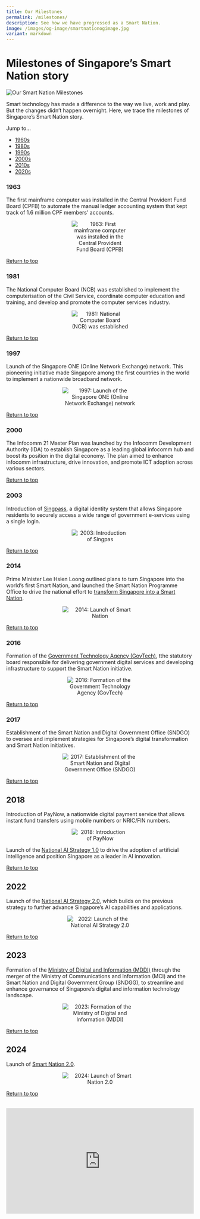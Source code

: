 ```yaml
---
title: Our Milestones
permalink: /milestones/
description: See how we have progressed as a Smart Nation.
image: /images/og-image/smartnationogimage.jpg
variant: markdown
---
```

# Milestones of Singapore’s Smart Nation story
![Our Smart Nation Milestones](/images/abt-smart-nation/milestones.jpg)

Smart technology has made a difference to the way we live, work and play. But the changes didn’t happen overnight. Here, we trace the milestones of Singapore’s Smart Nation story. 

Jump to...
	
* [1960s](#1963)
* [1980s](#1981)
* [1990s](#1997)
* [2000s](#2000)
*  [2010s](#2014)
*  [2020s](#2022)

### 1963
The first mainframe computer was installed in the Central Provident Fund Board (CPFB) to automate the manual ledger accounting system that kept track of 1.6 million CPF members’ accounts.

<center><div style="width:30%"><img src="/images/abt-smart-nation/Milestones/milestone_1963.png" alt="1963: First mainframe computer was installed in the Central Provident Fund Board (CPFB)"></div></center>

[Return to top](#milestones-of-singapores-smart-nation-story)

### 1981
The National Computer Board (NCB) was established&nbsp;to implement the computerisation of the Civil Service, coordinate computer education and training, and develop and promote the computer services industry.

<center><div style="width:30%"><img src="/images/abt-smart-nation/Milestones/milestone_1981.png" alt="1981: National Computer Board (NCB) was established"></div></center>

[Return to top](#milestones-of-singapores-smart-nation-story)

### 1997
Launch of the Singapore ONE (Online Network Exchange) network. This pioneering initiative made Singapore among the first countries in the world to implement a nationwide broadband network.

<center><div style="width:40%"><img src="/images/abt-smart-nation/Milestones/milestone_1997.png" alt="1997: Launch of the Singapore ONE (Online Network Exchange) network"></div></center>

[Return to top](#milestones-of-singapores-smart-nation-story)

### 2000
The Infocomm 21 Master Plan was launched by the Infocomm Development Authority (IDA) to establish Singapore as a leading global infocomm hub and boost its position in the digital economy. The plan aimed to enhance infocomm infrastructure, drive innovation, and promote ICT adoption across various sectors.

[Return to top](#milestones-of-singapores-smart-nation-story)

### 2003
Introduction of [Singpass](/initiatives/singpass/), a digital identity system that allows Singapore residents to securely access a wide range of government e-services using a single login.

<center><div style="width:30%"><img src="/images/abt-smart-nation/Milestones/milestone_2003.png" alt="2003: Introduction of Singpas"></div></center>

[Return to top](#milestones-of-singapores-smart-nation-story)

### 2014
Prime Minister Lee Hsien Loong outlined plans to turn Singapore into the world’s first Smart Nation, and launched the Smart Nation Programme Office to drive the national effort to [transform Singapore into a Smart Nation](/sn1).

<center><div style="width:40%"><img src="/images/abt-smart-nation/Milestones/milestone_2014.png" alt="2014: Launch of Smart Nation"></div></center>

[Return to top](#milestones-of-singapores-smart-nation-story)

### 2016
Formation of the [Government Technology Agency (GovTech)](https://www.tech.gov.sg/), tthe statutory board responsible for delivering government digital services and developing infrastructure to support the Smart Nation initiative.

<center><div style="width:35%"><img src="/images/abt-smart-nation/Milestones/milestone_2016.png" alt="2016: Formation of the Government Technology Agency (GovTech)"></div></center>

[Return to top](#milestones-of-singapores-smart-nation-story)

### 2017
Establishment of the Smart Nation and Digital Government Office (SNDGO) to oversee and implement strategies for Singapore’s digital transformation and Smart Nation initiatives.

<center><div style="width:40%"><img src="/images/abt-smart-nation/Milestones/milestone_2017.png" alt="2017: Establishment of the Smart Nation and Digital Government Office (SNDGO)"></div></center>

[Return to top](#milestones-of-singapores-smart-nation-story)

## 2018


Introduction of PayNow, a nationwide digital payment service that allows instant fund transfers using mobile numbers or NRIC/FIN numbers.

<center><div style="width:30%"><img src="/images/abt-smart-nation/Milestones/milestone_2018.png" alt="2018: Introduction of PayNow"></div></center>

Launch of the [National AI Strategy 1.0](/nais) to drive the adoption of artificial intelligence and position Singapore as a leader in AI innovation.

[Return to top](#milestones-of-singapores-smart-nation-story)

## 2022
Launch of the [National AI Strategy 2.0](/nais), which builds on the previous strategy to further advance Singapore’s AI capabilities and applications.

<center><div style="width:35%"><img src="/images/abt-smart-nation/Milestones/milestone_2022.png" alt="2022: Launch of the National AI Strategy 2.0"></div></center>

[Return to top](#milestones-of-singapores-smart-nation-story)

## 2023
Formation of the [Ministry of Digital and Information (MDDI)](https://mddi.gov.sg) through the merger of the Ministry of Communications and Information (MCI) and the Smart Nation and Digital Government Group (SNDGG), to streamline and enhance governance of Singapore’s digital and information technology landscape.

<center><div style="width:40%"><img src="/images/abt-smart-nation/Milestones/milestone_2023.png" alt="2023: Formation of the Ministry of Digital and Information (MDDI)"></div></center>
	
[Return to top](#milestones-of-singapores-smart-nation-story)

## 2024
Launch of [Smart Nation 2.0](/sn2).

<center><div style="width:40%"><img src="/images/abt-smart-nation/Milestones/milestone_2024.png" alt="2024: Launch of Smart Nation 2.0"></div></center>

[Return to top](#milestones-of-singapores-smart-nation-story)

<br>

<div style="max-width: 1280px">
    <div style="height: 0;
            overflow: hidden;
            position: relative;
            padding-bottom: 56.25%;">
        <iframe src="https://www.youtube.com/embed/prfMjtR2hb0" height="720" width="1280" frameborder="0" title="YouTube video player" allow="accelerometer; autoplay; clipboard-write; encrypted-media; gyroscope; picture-in-picture" style="top: 0;
                left: 0;
                right: 0;
                bottom: 0;
                height: 100%;
                border: none;
                max-width: 100%;
                position: absolute;"></iframe>
    </div>
</div>